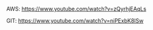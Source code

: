 
AWS:
https://www.youtube.com/watch?v=zQyrhjEAqLs

GIT:
https://www.youtube.com/watch?v=niPExbK8lSw

